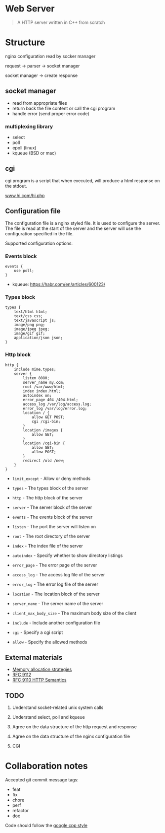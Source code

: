 # Web Server

> A HTTP server written in C++ from scratch

# Structure

nginx configuration read by socker manager

request -> parser -> socket manager

socket manager -> create response

## socket manager

- read from appropriate files
- return back the file content or call the cgi program
- handle error (send proper error code)

### multiplexing library

- select
- poll
- epoll (linux)
- kqueue (BSD or mac)

## cgi

cgi program is a script that when executed, will produce a html response on the stdout.

www.hi.com/hi.php

## Configuration file

The configuration file is a nginx styled file. It is used to configure the server. The file is read at the start of the server and the server will use the configuration specified in the file.

Supported configuration options:

### Events block

```nginx
events {
    use poll;
}
```

- kqueue: https://habr.com/en/articles/600123/

### Types block

```nginx
types {
    text/html html;
    text/css css;
    text/javascript js;
    image/png png;
    image/jpeg jpeg;
    image/gif gif;
    application/json json;
}
```

### Http block

```nginx
http {
    include mime.types;
    server {
        listen 8080;
		server_name my.com;
        root /var/www/html;
        index index.html;
        autoindex on;
        error_page 404 /404.html;
        access_log /var/log/access.log;
        error_log /var/log/error.log;
        location / {
            allow GET POST;
            cgi /cgi-bin;
        }
        location /images {
            allow GET;
        }
        location /cgi-bin {
            allow GET;
            allow POST;
        }
        redirect /old /new;
    }
}
```

- `limit_except` - Allow or deny methods

- `types` - The types block of the server
- `http` - The http block of the server
- `server` - The server block of the server
- `events` - The events block of the server

- `listen` - The port the server will listen on
- `root` - The root directory of the server
- `index` - The index file of the server
- `autoindex` - Specify whether to show directory listings
- `error_page` - The error page of the server
- `access_log` - The access log file of the server
- `error_log` - The error log file of the server
- `location` - The location block of the server
- `server_name` - The server name of the server
- `client_max_body_size` - The maximum body size of the client
- `include` - Include another configuration file
- `cgi` - Specify a cgi script
- `allow` - Specify the allowed methods

## External materials

- [Memory allocation strategies](https://www.gingerbill.org/series/memory-allocation-strategies/)
- [RFC 9112](https://datatracker.ietf.org/doc/html/rfc9112)
- [RFC 9110 HTTP Semantics](https://datatracker.ietf.org/doc/html/rfc9110)

## TODO

1. Understand socket-related unix system calls
2. Understand select, poll and kqueue

3. Agree on the data structure of the http request and response
4. Agree on the data structure of the nginx configuration file
5. CGI

# Collaboration notes

Accepted git commit message tags:

- feat
- fix
- chore
- perf
- refactor
- doc

Code should follow the [google cpp style](https://anthonytsang.notion.site/Google-C-code-guidelines-ce6a361b17a5415bb41ab264f1866e75?pvs=4)